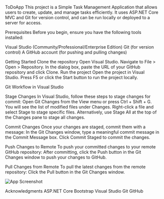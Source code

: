 ToDoApp
This project is a Simple Task Management Application that allows users to create, update, and manage tasks efficiently. It uses ASP.NET Core MVC and Git for version control, and can be run locally or deployed to a server for access.

Prerequisites
Before you begin, ensure you have the following tools installed:

Visual Studio (Community/Professional/Enterprise Edition)
Git (for version control)
A GitHub account (for pushing and pulling changes)

Getting Started
Clone the repository
Open Visual Studio.
Navigate to File > Open > Repository.
In the dialog box, paste the URL of your GitHub repository and click Clone.
Run the project
Open the project in Visual Studio.
Press F5 or click the Start button to run the project locally.

Git Workflow in Visual Studio

Stage Changes
In Visual Studio, follow these steps to stage changes for commit:
Open Git Changes from the View menu or press Ctrl + Shift + G.
You will see the list of modified files under Changes.
Right-click a file and select Stage to stage specific files.
Alternatively, use Stage All at the top of the Changes pane to stage all changes.

Commit Changes
Once your changes are staged, commit them with a message:
In the Git Changes window, type a meaningful commit message in the Commit Message box.
Click Commit Staged to commit the changes.

Push Changes to Remote
To push your committed changes to your remote GitHub repository:
After committing, click the Push button in the Git Changes window to push your changes to GitHub.

Pull Changes from Remote
To pull the latest changes from the remote repository:
Click the Pull button in the Git Changes window.

![App Screenshot](images/app-screenshot.png)

Acknowledgments
ASP.NET Core
Bootstrap
Visual Studio
Git
GitHub
